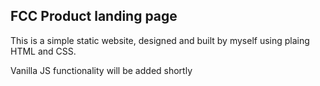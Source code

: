 ## FCC Product landing page

This is a simple static website, designed and built by myself using plaing HTML and CSS.

Vanilla JS functionality will be added shortly
